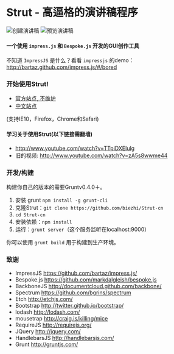 
Strut - 高逼格的演讲稿程序
=================


![创建演讲稿](https://ooo.0o0.ooo/2017/10/20/59e9ad8aaf8e7.png)
![预览演讲稿](https://i.loli.net/2017/10/20/59e9ad8be72c2.png)

#### 一个使用 `impress.js` 和 `Bespoke.js` 开发的GUI创作工具

不知道 `ImpressJS` 是什么？看看 `impressjs` 的demo：http://bartaz.github.com/impress.js/#/bored

### 开始使用Strut!

- [官方站点, 不维护](http://strut.io/editor)
- [中文站点](https://strut.biezhi.me)

(支持IE10，Firefox，Chrome和Safari)

#### 学习关于使用Strut(以下链接需翻墙)

* http://www.youtube.com/watch?v=TTpiDXEIulg
* 旧的视频: http://www.youtube.com/watch?v=zA5s8wwme44

### 开发/构建

构建你自己的版本的需要Gruntv0.4.0＋。

1. 安装 grunt `npm install -g grunt-cli`
2. 克隆Strut：`git clone https://github.com/biezhi/Strut-cn`
3. `cd Strut-cn`
4. 安装依赖：`npm install`
5. 运行：`grunt server`（这个服务监听在localhost:9000）

你可以使用 `grunt build` 用于构建到生产环境。

### 致谢 ###

* ImpressJS https://github.com/bartaz/impress.js/
* Bespoke.js https://github.com/markdalgleish/bespoke.js
* BackboneJS http://documentcloud.github.com/backbone/
* Spectrum https://github.com/bgrins/spectrum
* Etch http://etchjs.com/
* Bootstrap http://twitter.github.io/bootstrap/
* lodash http://lodash.com/
* mousetrap http://craig.is/killing/mice
* RequireJS http://requirejs.org/
* JQuery http://jquery.com/
* HandlebarsJS http://handlebarsjs.com/
* Grunt http://gruntjs.com/
